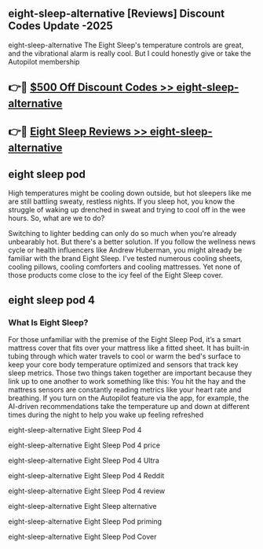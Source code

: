 ## eight-sleep-alternative [Reviews​] Discount Codes Update -2025

eight-sleep-alternative The Eight Sleep's temperature controls are great, and the vibrational alarm is really cool. But I could honestly give or take the Autopilot membership

## 👉🔴 [$500 Off Discount Codes >> eight-sleep-alternative](http://download.freeplayer.one?title=eight-sleep-alternative&ref=18-ES)

## 👉🔴 [Eight Sleep Reviews >> eight-sleep-alternative](http://download.freeplayer.one?title=eight-sleep-alternative&ref=18-ES)

## eight sleep pod

High temperatures might be cooling down outside, but hot sleepers like me are still battling sweaty, restless nights. If you sleep hot, you know the struggle of waking up drenched in sweat and trying to cool off in the wee hours. So, what are we to do?

Switching to lighter bedding can only do so much when you're already unbearably hot. But there's a better solution. If you follow the wellness news cycle or health influencers like Andrew Huberman, you might already be familiar with the brand Eight Sleep. I've tested numerous cooling sheets, cooling pillows, cooling comforters and cooling mattresses. Yet none of those products come close to the icy feel of the Eight Sleep cover.

## eight sleep pod 4

### What Is Eight Sleep?

For those unfamiliar with the premise of the Eight Sleep Pod, it’s a smart mattress cover that fits over your mattress like a fitted sheet. It has built-in tubing through which water travels to cool or warm the bed's surface to keep your core body temperature optimized and sensors that track key sleep metrics. Those two things taken together are important because they link up to one another to work something like this: You hit the hay and the mattress sensors are constantly reading metrics like your heart rate and breathing. If you turn on the Autopilot feature via the app, for example, the AI-driven recommendations take the temperature up and down at different times during the night to help you wake up feeling refreshed

eight-sleep-alternative Eight Sleep Pod 4

eight-sleep-alternative Eight Sleep Pod 4 price

eight-sleep-alternative Eight Sleep Pod 4 Ultra

eight-sleep-alternative Eight Sleep Pod 4 Reddit

eight-sleep-alternative Eight Sleep Pod 4 review

eight-sleep-alternative Eight Sleep alternative

eight-sleep-alternative Eight Sleep Pod priming

eight-sleep-alternative Eight Sleep Pod Cover